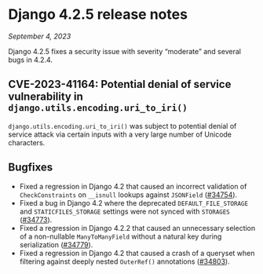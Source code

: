 # Django 4.2.5 release notes

*September 4, 2023*

Django 4.2.5 fixes a security issue with severity “moderate” and several bugs
in 4.2.4.

## CVE-2023-41164: Potential denial of service vulnerability in `django.utils.encoding.uri_to_iri()`

`django.utils.encoding.uri_to_iri()` was subject to potential denial of
service attack via certain inputs with a very large number of Unicode
characters.

## Bugfixes

* Fixed a regression in Django 4.2 that caused an incorrect validation of
  `CheckConstraints` on `__isnull` lookups against `JSONField`
  ([#34754](https://code.djangoproject.com/ticket/34754)).
* Fixed a bug in Django 4.2 where the deprecated `DEFAULT_FILE_STORAGE` and
  `STATICFILES_STORAGE` settings were not synced with `STORAGES`
  ([#34773](https://code.djangoproject.com/ticket/34773)).
* Fixed a regression in Django 4.2.2 that caused an unnecessary selection of a
  non-nullable `ManyToManyField` without a natural key during serialization
  ([#34779](https://code.djangoproject.com/ticket/34779)).
* Fixed a regression in Django 4.2 that caused a crash of a queryset when
  filtering against deeply nested `OuterRef()` annotations ([#34803](https://code.djangoproject.com/ticket/34803)).
